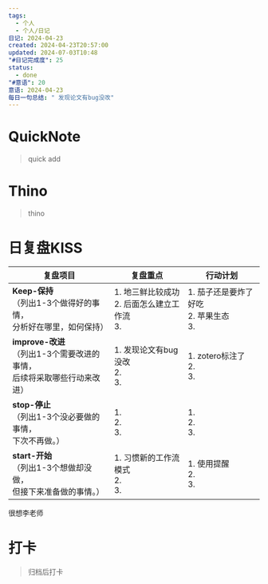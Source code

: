```yaml
---
tags:
  - 个人
  - 个人/日记
日记: 2024-04-23
created: 2024-04-23T20:57:00
updated: 2024-07-03T10:48
"#日记完成度": 25
status:
  - done
"#意语": 20
意语: 2024-04-23
每日一句总结: " 发现论文有bug没改"
---
```

# QuickNote
> quick add

# Thino
> thino

# 日复盘KISS
| **复盘项目**                                             | **复盘重点**                          | **行动计划**                       |
| ---------------------------------------------------- | --------------------------------- | ------------------------------ |
| **Keep-保持**<br>（列出1-3个做得好的事情，<br>   分析好在哪里，如何保持）     | 1.  地三鲜比较成功<br>2. 后面怎么建立工作流<br>3. | 1.  茄子还是要炸了好吃<br>2. 苹果生态<br>3. |
| **improve-改进**<br>（列出1-3个需要改进的事情，<br>  后续将采取哪些行动来改进） | 1.  发现论文有bug没改<br>2. <br>3.       | 1.  zotero标注了<br>2. <br>3.     |
| **stop-停止**<br>（列出1-3个没必要做的事情，<br>下次不再做。）            | 1.  <br>2. <br>3.                 | 1.  <br>2. <br>3.              |
| **start-开始**<br>（列出1-3个想做却没做，<br>但接下来准备做的事情。）        | 1.  习惯新的工作流模式<br>2. <br>3.        | 1.  使用提醒<br>2. <br>3.          |

很想李老师

# 打卡
> 归档后打卡


